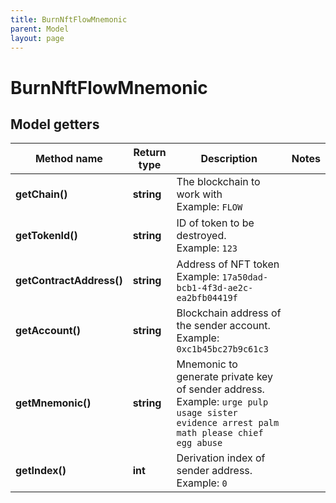 ```yaml
---
title: BurnNftFlowMnemonic
parent: Model
layout: page
---
```


# BurnNftFlowMnemonic

## Model getters

Method name | Return type | Description | Notes
------------ | ------------- | ------------- | -------------
**getChain()** | **string** | The blockchain to work with <br>Example: `FLOW` |
**getTokenId()** | **string** | ID of token to be destroyed. <br>Example: `123` |
**getContractAddress()** | **string** | Address of NFT token <br>Example: `17a50dad-bcb1-4f3d-ae2c-ea2bfb04419f` |
**getAccount()** | **string** | Blockchain address of the sender account. <br>Example: `0xc1b45bc27b9c61c3` |
**getMnemonic()** | **string** | Mnemonic to generate private key of sender address. <br>Example: `urge pulp usage sister evidence arrest palm math please chief egg abuse` |
**getIndex()** | **int** | Derivation index of sender address. <br>Example: `0` |


